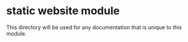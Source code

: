 # static website module

This directory will be used for any documentation that is unique to this module.

